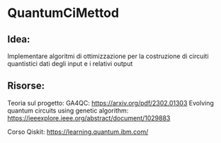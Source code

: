 # QuantumCiMettod
## Idea:
Implementare algoritmi di ottimizzazione per la costruzione di circuiti quantistici dati degli input e i relativi output
## Risorse:
Teoria sul progetto: 
GA4QC: https://arxiv.org/pdf/2302.01303
Evolving quantum circuits using genetic algorithm: https://ieeexplore.ieee.org/abstract/document/1029883

Corso Qiskit: https://learning.quantum.ibm.com/
